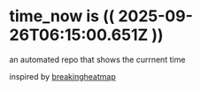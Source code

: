 # time_now is (( 2025-09-26T06:15:00.651Z ))

an automated repo that shows the currnent time

inspired by [breakingheatmap](https://github.com/breakingheatmap/breakingheatmap)
